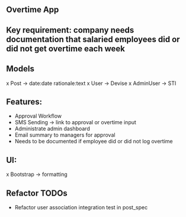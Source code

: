 ## Overtime App

## Key requirement: company needs documentation that salaried employees did or did not get overtime each week

## Models
 x Post -> date:date rationale:text
 x User -> Devise
 x AdminUser -> STI

## Features:
- Approval Workflow
- SMS Sending -> link to approval or overtime input
- Administrate admin dashboard
- Email summary to managers for approval
- Needs to be documented if employee did or did not log overtime

## UI:
 x Bootstrap -> formatting

## Refactor TODOs
 - Refactor user association integration test in post_spec
